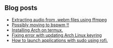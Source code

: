 ## Blog posts
<!-- BLOG-POST-LIST:START -->
- [Extracting audio from .webm files using ffmpeg](https://furycd001.github.io/extracting-audio-from-webm-files-using-ffmpeg/)
- [Possibly moving to bspwm !!](https://furycd001.github.io/possibly-moving-to-bspwm/)
- [Installing Arch on termux.](https://furycd001.github.io/installing-arch-on-termux/)
- [Fixing error with updating Arch Linux keyring](https://furycd001.github.io/fixing-error-with-updating-arch-linux-keyring/)
- [How to launch applications with sudo using rofi.](https://furycd001.github.io/how-to-launch-applications-with-sudo-using-rofi/)
<!-- BLOG-POST-LIST:END -->

<!--
**furycd001/furycd001** is a ✨ _special_ ✨ repository because its `README.md` (this file) appears on your GitHub profile.

Here are some ideas to get you started:

- 🔭 I’m currently working on ...
- 🌱 I’m currently learning ...
- 👯 I’m looking to collaborate on ...
- 🤔 I’m looking for help with ...
- 💬 Ask me about ...
- 📫 How to reach me: ...
- 😄 Pronouns: ...
- ⚡ Fun fact: ...
-->
